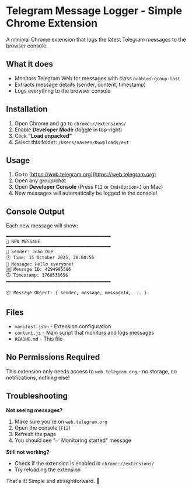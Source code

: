 # Telegram Message Logger - Simple Chrome Extension

A minimal Chrome extension that logs the latest Telegram messages to the browser console.

## What it does

- Monitors Telegram Web for messages with class `bubbles-group-last`
- Extracts message details (sender, content, timestamp)
- Logs everything to the browser console

## Installation

1. Open Chrome and go to `chrome://extensions/`
2. Enable **Developer Mode** (toggle in top-right)
3. Click **"Load unpacked"**
4. Select this folder: `/Users/naveen/Downloads/ext`

## Usage

1. Go to [https://web.telegram.org](https://web.telegram.org)
2. Open any group/chat
3. Open **Developer Console** (Press `F12` or `Cmd+Option+J` on Mac)
4. New messages will automatically be logged to the console!

## Console Output

Each new message will show:
```
━━━━━━━━━━━━━━━━━━━━━━━━━━━━━━━━━━━━━━━━
📨 NEW MESSAGE
━━━━━━━━━━━━━━━━━━━━━━━━━━━━━━━━━━━━━━━━
👤 Sender: John Doe
🕐 Time: 15 October 2025, 20:00:56
💬 Message: Hello everyone!
🆔 Message ID: 4294995596
⏱️ Timestamp: 1760538656
━━━━━━━━━━━━━━━━━━━━━━━━━━━━━━━━━━━━━━━━

📦 Message Object: { sender, message, messageId, ... }
```

## Files

- `manifest.json` - Extension configuration
- `content.js` - Main script that monitors and logs messages
- `README.md` - This file

## No Permissions Required

This extension only needs access to `web.telegram.org` - no storage, no notifications, nothing else!

## Troubleshooting

**Not seeing messages?**
1. Make sure you're on `web.telegram.org`
2. Open the console (`F12`)
3. Refresh the page
4. You should see "✅ Monitoring started" message

**Still not working?**
- Check if the extension is enabled in `chrome://extensions/`
- Try reloading the extension

That's it! Simple and straightforward. 🚀

